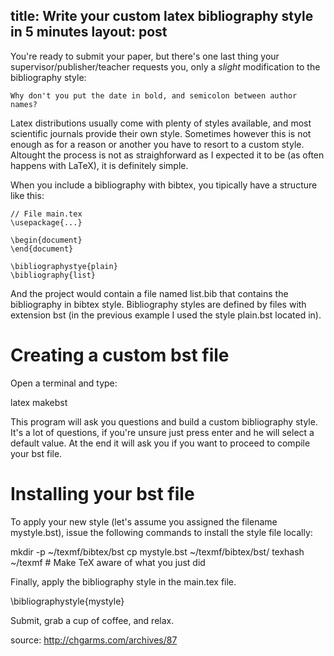 title: Write your custom latex bibliography style in 5 minutes
layout: post
--

You're ready to submit your paper, but there's one last thing your supervisor/publisher/teacher requests you, only a _slight_ modification to the bibliography style:

    Why don't you put the date in bold, and semicolon between author names?

Latex distributions usually come with plenty of styles available, and most scientific journals provide their own style. Sometimes however this is not enough as for a reason or another you have to resort to a custom style. Altought the process is not as straighforward as I expected it to be (as often happens with LaTeX), it is definitely simple. 

When you include a bibliography with bibtex, you tipically have a structure like this:

    // File main.tex
    \usepackage{...}
    
    \begin{document}
    \end{document}
    
    \bibliographystye{plain}
    \bibliography{list}

And the project would contain a file named list.bib that contains the bibliography in bibtex style. Bibliography styles are defined by files with extension bst (in the previous example I used the style plain.bst located in). 

# Creating a custom bst file

Open a terminal and type:
  
  latex makebst 
  
This program will ask you questions and build a custom bibliography style. It's a lot of questions, if you're unsure just press enter and he will select a default value. At the end it will ask you if you want to proceed to compile your bst file.

# Installing your bst file

To apply your new style (let's assume you assigned the filename mystyle.bst), issue the following commands to install the style file locally:

   mkdir -p ~/texmf/bibtex/bst
   cp mystyle.bst ~/texmf/bibtex/bst/
   texhash ~/texmf # Make TeX aware of what you just did

Finally, apply the bibliography style in the main.tex file.

   \bibliographystyle{mystyle}

Submit, grab a cup of coffee, and relax.

source: http://chgarms.com/archives/87
